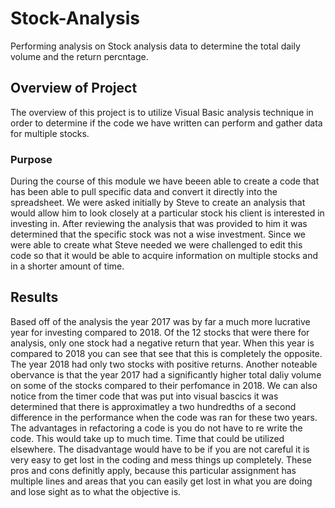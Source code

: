 # Stock-Analysis
Performing analysis on Stock analysis data to determine the total daily volume and the return percntage.
## Overview of Project
The overview of this project is to utilize Visual Basic analysis technique in order to determine if the code we have written can perform and gather data for multiple stocks.
### Purpose
During the course of this module we have beeen able to create a code that has been able to pull specific data and convert it directly into the spreadsheet. We were asked initially by Steve to create an analysis that would allow him to look closely at a particular stock his client is interested in investing in. After reviewing the analysis that was provided to him it was determined that the specific stock was not a wise investment. Since we were able to create what Steve needed we were challenged to edit this code so that it would be able to acquire information on multiple stocks and in a shorter amount of time. 
## Results
Based off of the analysis the year 2017 was by far a much more lucrative year for investing compared to 2018. Of the 12 stocks that were there for analysis, only one stock had a negative return that year. When this year is compared to 2018 you can see that see that this is completely the opposite. The year 2018 had only two stocks with positive returns. Another noteable obervance is that the year 2017 had a significantly higher total daliy volume on some of the stocks compared to their perfomance in 2018. 
We can also notice from the timer code that was put into visual bascics it was determined that there is approximatley a two hundredths of a second difference in the performance when the code was ran for these two years.  The advantages in refactoring a code is you do not have to re write the code. This would take up to much time. Time that could be utilized elsewhere. The disadvantage would have to be if you are not careful it is very easy to get lost in the coding and mess things up completely. These pros and cons definitly apply, because this particular assignment has multiple lines and areas that you can easily get lost in what you are doing and lose sight as to what the objective is. 
